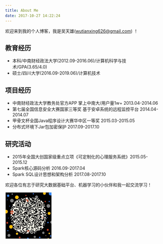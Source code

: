 ```yaml
---
title: About Me
date: 2017-10-27 14:22:24
---
```

欢迎来到我的个人博客，我是吴天雄(wutianxing626@gmail.com) ！

## 教育经历

*   本科/中南财经政法大学(2012.09-2016.06)/计算机科学与技术/GPA(3.65/4.0)
*   硕士/四川大学(2016.09-2019.06)/计算机技术

## 项目经历
*   中南财经政法大学教务处官方APP 掌上中南大/用户量1w+ 2013.04-2014.06
*   第七届全国信息安全大赛国家三等奖 基于安卓系统的远程监控平台 2014.04-2014.07
*   甲骨文杯全国Java程序设计大赛华中区一等奖 2015.03-2015.05
*   分布式环境下Jar包加密保护 2017.09-2017.10


## 研究活动
*   2015年全国大创国家级重点立项《可定制化的心理服务系统》2015.05-2015.12
*   Spark核心源码分析 2016.09-2017.04
*   Spark SQL设计思想和架构分析 2017.08-2017.10

欢迎各位有志于研究大数据基础平台、机器学习的小伙伴和我一起交流学习！

<img src="https://github.com/wtx626/image/blob/master/about/1.jpg?raw=true" width = "30%" height = "30%" alt="Wechat wtx626" align=center />